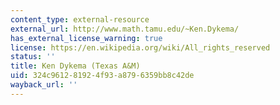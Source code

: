```yaml
---
content_type: external-resource
external_url: http://www.math.tamu.edu/~Ken.Dykema/
has_external_license_warning: true
license: https://en.wikipedia.org/wiki/All_rights_reserved
status: ''
title: Ken Dykema (Texas A&M)
uid: 324c9612-8192-4f93-a879-6359bb8c42de
wayback_url: ''
---
```

